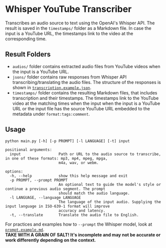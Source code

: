 # Whisper YouTube Transcriber

Transcribes an audio source to text using the OpenAI's Whisper API. The result is saved in the `timestamps/` folder as a
Markdown file. In case the input is a YouTube URL, the timestamps link to the video at the corresponding time.

## Result Folders

- `audios/` folder contains extracted audio files from YouTube videos when the input is a YouTube URL.
- `jsons/` folder contains raw responses from Whisper API transcribing/translating the audio files. The structure of the responses is shown in [`transcription.example.json`](https://github.com/tunaflsh/whisper-youtube-transcriber/blob/main/transcription.example.json).
- `timestamps/` folder contains the resulting Markdown files, that includes transcription and their timestamps. The timestamps link to the YouTube video at the matching times when the input when the input is a YouTube URL or the input file has the source YouTube URL embedded to the metadata under `format:tags:comment`.

## Usage

```
python main.py [-h] [-p PROMPT] [-l LANGUAGE] [-t] input

positional arguments:
  input                 Path or URL to the audio source to transcribe, in one of these formats: mp3, mp4, mpeg, mpga,
                        m4a, wav, or webm.

options:
  -h, --help            show this help message and exit
  -p PROMPT, --prompt PROMPT
                        An optional text to guide the model's style or continue a previous audio segment. The prompt
                        should match the audio language.
  -l LANGUAGE, --language LANGUAGE
                        The language of the input audio. Supplying the input language in ISO-639-1 format will improve
                        accuracy and latency.
  -t, --translate       Translate the audio file to English.
```

For practices and examples how to `--prompt` the Whisper model, look at [`prompt.example.md`](https://github.com/tunaflsh/whisper-youtube-transcriber/blob/main/prompt.example.md).\
**TAKE WITH A GRAIN OF SALT! It's incomplete and may not be accurate or work differently depending on the context.**
